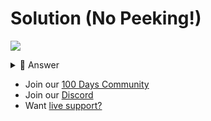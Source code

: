 # Solution (No Peeking!)
![](https://www.youtube.com/watch?v=oBf-gpTZTeE)

<details> <summary> 👀 Answer </summary>

```python
import os, time
pizza = []

try:
  f = open("pizza.txt", "r")
  pizza = eval(f.read())
  f.close()
except:
  print("ERROR: No existing pizza list, using a blank list")

def viewPizza():
  h1 = "Name"
  h2 = "Topping"
  h3 = "Size"
  h4 = "Quantity"
  h5 = "Total"
  print(f"{h1:^10}{h2:^20}{h3:^10}{h4:^10}{h5:^10}")
  for row in pizza:
    print(f"{row[0]:^10}{row[1]:^20}{row[2]:^10}{row[3]:^10}{row[4]:^10}")
  time.sleep(2)

def addPizza():
  time.sleep(1)
  os.system("clear")
  name = input("Name: ")
  toppings = input("Toppings: ")
  size = input("Size (s/m/l): ").lower()
  while True:
    try:
      qty = int(input("Quantity: "))
      break
    except:
      print("Error: Quanity must be a whole number")
  cost = 0
  if size=="s":
    cost = 5.99
  elif size=="m":
    cost = 9.99
  else:
    cost = 14.99
  total = cost * qty
  total = round(total, 2)
  row = [name, toppings, size, qty, total]
  pizza.append(row)

while True:
  time.sleep(1)
  os.system("clear")
  print("Rominos Pizza")
  print()
  menu = input("1: Add Pizza\n2: View Pizzas\n> ")
  if menu == "1":
    addPizza()
  else:
    viewPizza()
  f = open("pizza.txt", "w")
  f.write(str(pizza))
  f.close()


```

</details>

- Join our [100 Days Community](https://replit.com/100-days-help)
- Join our [Discord](https://replit.com/discord)
- Want [live support?](https://replit.com/replit-101)